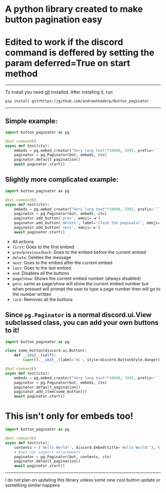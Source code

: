 # A python library created to make button pagination easy
# Edited to work if the discord command is deffered by setting the param deferred=True on start method

---

To install you need [git](https://git-scm.com/downloads) installed. After installing it, run

```shell
pip install git+https://github.com/andrewthederp/Button_paginator
```

---

## Simple example:
```py
import button_paginator as pg

@bot.command()
async def test(ctx):
	embeds = pg.embed_creator("Very long text"*10000, 1995, prefix='```\n', suffix='\n```')
	paginator = pg.Paginator(bot, embeds, ctx)
	paginator.default_pagination()
	await paginator.start()
```

## Slightly more complicated example:
```py
import button_paginator as pg

@bot.command()
async def test(ctx):
	embeds = pg.embed_creator("Very long text"*10000, 1995, prefix='```\n', suffix='\n```')
	paginator = pg.Paginator(bot, embeds, ctx)
	paginator.add_button('prev', emoji='◀')
	paginator.add_button('delete', label='Close the paginator', emoji='⏹')
	paginator.add_button('next', emoji='▶')
	await paginator.start()
```

- All actions
 - `first`: Goes to the first embed
 - `prev`/`previous`/`back`: Goes to the embed before the current embed
 - `delete`: Deletes the message
 - `next`: Goes to the embed after the current embed
 - `last`: Goes to the last embed
 - `end`: Disables all the buttons
 - `page`/`show`: Shows the current embed number (always disabled)
 - `goto`: same as page/show will show the current embed number but when pressed will prompt the user to type a page number then will go to the number written
 - `lock`: Removes all the buttons

## Since `pg.Paginator` is a normal discord.ui.View subclassed class, you can add your own buttons to it!
```py
import button_paginator as pg

class some_button(discord.ui.Button):
	def __init__(self):
		super().__init__(label='Hi', style=discord.ButtonStyle.danger)

@bot.command()
async def test(ctx):
	embeds = pg.embed_creator("Very long text"*10000, 1995, prefix='```\n', suffix='\n```')
	paginator = pg.Paginator(bot, embeds, ctx)
	paginator.default_pagination()
	paginator.add_item(some_button())
	await paginator.start()
```

# This isn't only for embeds too!
```py
import button_paginator as pg

@bot.command()
async def test(ctx):
	contents = ('Hello World!', discord.Embed(title='Hello World!'), ('Hello World!', discord.Embed(title="Hello World!")))
	# Does not support attachments
	paginator = pg.Paginator(bot, contents, ctx)
	paginator.default_pagination()
	await paginator.start()
```

---

I do not plan on updating this library unless some new cool button update or something similar happens
